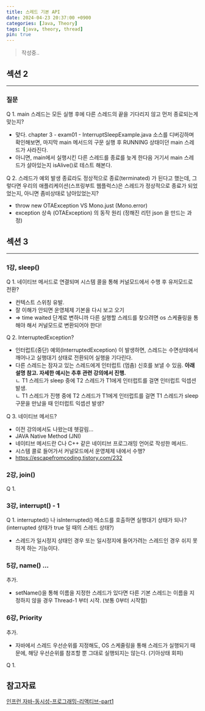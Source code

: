 ```yaml
---
title: 스레드 기본 API
date: 2024-04-23 20:37:00 +0900
categories: [Java, Theory]
tags: [java, theory, thread]
pin: true
---
```


> 작성중..


## 섹션 2
<hr/>

### 질문
Q 1. main 스레드는 모든 실행 후에 다른 스레드의 끝을 기다리지 않고 먼저 종료되는게 맞는지?  
- 맞다. chapter 3 - exam01 - InterruptSleepExample.java 소스를 디버깅하며 확인해보면, 
마지막 main 메서드의 구문 실행 후 RUNNING 상태이던 main 스레드가 사라진다.
- 아니면, main에서 실행시킨 다른 스레드를 종료를 늦게 한다음 거기서 main 스레드가 살아있는지 isAlive()로 테스트 해본다.

Q 2. 스레드가 예외 발생 종료라도 정상적으로 종료(terminated) 가 된다고 했는데,
그렇다면 우리의 애플리케이션(스프링부트 웹플럭스)은 스레드가 정상적으로 종료가 되었었는지, 아니면 좀비상태로 남아있었는지?
- throw new OTAException VS Mono.just (Mono.error)
- exception 상속 (OTAException) 의 동작 원리 (정해진 리턴 json 을 만드는 과정)

## 섹션 3
<hr/>

### 1강, sleep()
Q 1. 네이티브 메서드로 연결되며 시스템 콜을 통해 커널모드에서 수행 후 유저모드로 전환?  
- 컨텍스트 스위칭 유발.  
- 잘 이해가 안되면 운영체제 기본을 다시 보고 오기
- => time waited 단계로 변하니까 다른 실행할 스레드를 찾으려면 os 스케쥴링을 통해야 해서 커널모드로 변환되어야 한다!

Q 2. InterruptedException?
- 인터럽트(중단) 예외(InterruptedException) 이 발생하면, 스레드는 수면상태에서 깨어나고 실행대기 상태로 전환되어 실행을 기다린다.  
- 다른 스레드는 잠자고 있는 스레드에게 인터럽트 (멈춤) 신호를 보낼 수 있음. **아래 설명 참고. 자세한 예시는 추후 관련 강의에서 진행.**  
ㄴ T1 스레드가 sleep 중에 T2 스레드가 T1에게 인터럽트를 걸면 인터럽트 익셉션 발생.  
ㄴ T1 스레드가 진행 중에 T2 스레드가 T1에게 인터럽트를 걸면 T1 스레드가 sleep 구문을 만났을 때 인터럽트 익셉션 발생?

Q 3. 네이티브 메서드?
- 이전 강의에서도 나왔는데 헷갈림...
- JAVA Native Method (JNI)
- 네이티브 메서드란 C나 C++ 같은 네이티브 프로그래밍 언어로 작성한 메서드.
- 시스템 콜로 들어가서 커널모드에서 운영체제 내에서 수행?
- https://escapefromcoding.tistory.com/232

### 2강, join()
Q 1. 

### 3강, interrupt() - 1
Q 1. interrupted() 나 isInterrupted() 메소드를 호출하면 실행대기 상태가 되나?
(interrupted 상태가 true 일 때의 스레드 상태?)
- 스레드가 일시정지 상태인 경우 또는  일시정지에 들어가려는 스레드인 경우 쉬지 못 하게 하는 기능이다.


### 5강, name() ...
추가.
- setName()을 통해 이름을 지정한 스레드가 있다면 다른 기본 스레드는 이름을 지정하지 않을 경우 Thread-1 부터 시작. (보통 0부터 시작함)

### 6강, Priority
추가.
- 자바에서 스레드 우선순위를 지정해도, OS 스케줄링을 통해 스레드가 실행되기 때문에, 해당 우선순위를 참조할 뿐 그대로 실행되지는 않는다. (기아상태 회피)

Q 1. 


## 참고자료
[인프런 자바-동시성-프로그래밍-리액티브-part1](https://www.inflearn.com/course/%EC%9E%90%EB%B0%94-%EB%8F%99%EC%8B%9C%EC%84%B1-%ED%94%84%EB%A1%9C%EA%B7%B8%EB%9E%98%EB%B0%8D-%EB%A6%AC%EC%95%A1%ED%8B%B0%EB%B8%8C-part1/dashboard)
